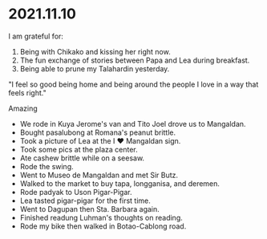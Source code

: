 # 2021.11.10

I am grateful for:

1. Being with Chikako and kissing her right now.
2. The fun exchange of stories between Papa and Lea during breakfast.
3. Being able to prune my Talahardin yesterday.

"I feel so good being home and being around the people I love in a way that feels right."

Amazing

- We rode in Kuya Jerome's van and Tito Joel drove us to Mangaldan.
- Bought pasalubong at Romana's peanut brittle.
- Took a picture of Lea at the I ❤️ Mangaldan sign.
- Took some pics at the plaza center.
- Ate cashew brittle while on a seesaw.
- Rode the swing.
- Went to Museo de Mangaldan and met Sir Butz.
- Walked to the market to buy tapa, longganisa, and deremen.
- Rode padyak to Uson Pigar-Pigar.
- Lea tasted pigar-pigar for the first time.
- Went to Dagupan then Sta. Barbara again.
- Finished readung Luhman's thoughts on reading.
- Rode my bike then walked in Botao-Cablong road.

